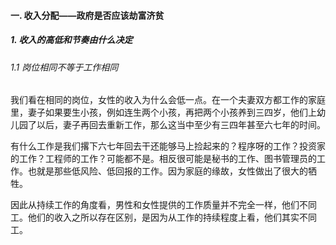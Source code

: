 #### 一. 收入分配——政府是否应该劫富济贫

##### 1. 收入的高低和节奏由什么决定

###### 1.1 岗位相同不等于工作相同

​	我们看在相同的岗位，女性的收入为什么会低一点。在一个夫妻双方都工作的家庭里，妻子如果要生小孩，例如连生两个小孩，再把两个小孩养到三四岁，他们上幼儿园了以后，妻子再回去重新工作，那么这当中至少有三四年甚至六七年的时间。

​	有什么工作是我们撂下六七年回去干还能够马上捡起来的？程序呀的工作？投资家的工作？工程师的工作？可能都不是。相反很可能是秘书的工作、图书管理员的工作。也就是那些低风险、低回报的工作。因为家庭的缘故，女性做出了很大的牺牲。

​	因此从持续工作的角度看，男性和女性提供的工作质量并不完全一样，他们不同工。他们的收入之所以存在区别，是因为从工作的持续程度上看，他们其实不同工。